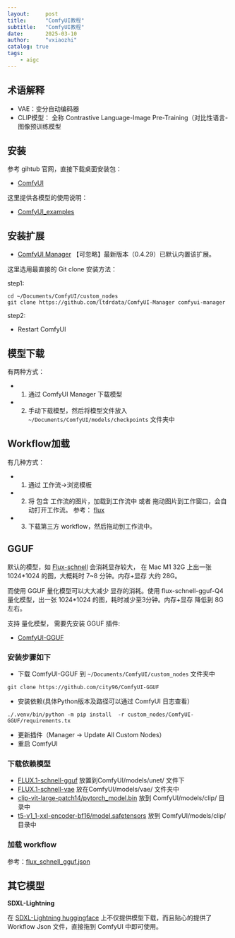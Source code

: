 ```yaml
---
layout:     post
title:      "ComfyUI教程"
subtitle:   "ComfyUI教程"
date:       2025-03-10
author:     "vxiaozhi"
catalog: true
tags:
    - aigc
---
```


## 术语解释

- VAE：变分自动编码器
- CLIP模型： 全称 Contrastive Language-Image Pre-Training（对比性语言-图像预训练模型


## 安装

参考 gihtub 官网，直接下载桌面安装包：

- [ComfyUI](https://github.com/comfyanonymous/ComfyUI)

这里提供各模型的使用说明：

- [ComfyUI_examples](https://github.com/comfyanonymous/ComfyUI_examples)

## 安装扩展

- [ComfyUI Manager](https://github.com/ltdrdata/ComfyUI-Manager) 【可忽略】最新版本（0.4.29）已默认内置该扩展。

这里选用最直接的 Git clone 安装方法：

step1:

```
cd ~/Documents/ComfyUI/custom_nodes
git clone https://github.com/ltdrdata/ComfyUI-Manager comfyui-manager
```
step2:

- Restart ComfyUI

## 模型下载

有两种方式：

- 1. 通过 ComfyUI Manager 下载模型
- 2. 手动下载模型，然后将模型文件放入 `~/Documents/ComfyUI/models/checkpoints` 文件夹中


## Workflow加载

有几种方式：

- 1. 通过 工作流->浏览模板
- 2. 将 包含 工作流的图片，加载到工作流中 或者 拖动图片到工作窗口，会自动打开工作流。 参考： [flux](https://comfyanonymous.github.io/ComfyUI_examples/flux/)
- 3. 下载第三方 workflow，然后拖动到工作流中。

## GGUF

默认的模型，如 [Flux-schnell]() 会消耗显存较大， 在 Mac M1 32G 上出一张 1024*1024 的图，大概耗时 7~8 分钟。内存+显存 大约 28G。

而使用 GGUF 量化模型可以大大减少 显存的消耗。使用 flux-schnell-gguf-Q4 量化模型，出一张 1024*1024 的图，耗时减少至3分钟。内存+显存 降低到 8G 左右。

支持 量化模型， 需要先安装 GGUF 插件:

- [ComfyUI-GGUF](https://github.com/city96/ComfyUI-GGUF)

### 安装步骤如下

- 下载 ComfyUI-GGUF 到 `~/Documents/ComfyUI/custom_nodes` 文件夹中
```
git clone https://github.com/city96/ComfyUI-GGUF
```

- 安装依赖(具体Python版本及路径可以通过 ComfyUI 日志查看）

```
./.venv/bin/python -m pip install  -r custom_nodes/ComfyUI-GGUF/requirements.tx
```

- 更新插件（Manager -> Update All Custom Nodes）
- 重启 ComfyUI

### 下载依赖模型

- [FLUX.1-schnell-gguf](https://huggingface.co/city96/FLUX.1-schnell-gguf) 放置到ComfyUI/models/unet/ 文件下
- [FLUX.1-schnell-vae](https://huggingface.co/black-forest-labs/FLUX.1-schnell/blob/main/ae.safetensors) 放在ComfyUI/models/vae/ 文件夹中
- [clip-vit-large-patch14/pytorch_model.bin](https://huggingface.co/openai/clip-vit-large-patch14/blob/main/pytorch_model.bin) 放到 ComfyUI/models/clip/ 目录中
- [t5-v1_1-xxl-encoder-bf16/model.safetensors](https://huggingface.co/city96/t5-v1_1-xxl-encoder-bf16/blob/main/model.safetensors) 放到 ComfyUI/models/clip/ 目录中

### 加载 workflow 

参考：[flux_schnell_gguf.json](https://github.com/vxiaozhi/ComfyUI-GGUF/blob/main/flux_schnell_gguf.json)

## 其它模型

**SDXL-Lightning**

在 [SDXL-Lightning huggingface](https://huggingface.co/ByteDance/SDXL-Lightning) 上不仅提供模型下载，而且贴心的提供了 Workflow Json 文件，直接拖到 ComfyUI 中即可使用。
